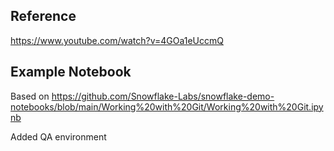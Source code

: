 ## Reference
https://www.youtube.com/watch?v=4GOa1eUccmQ

## Example Notebook
Based on 
https://github.com/Snowflake-Labs/snowflake-demo-notebooks/blob/main/Working%20with%20Git/Working%20with%20Git.ipynb

Added QA environment

